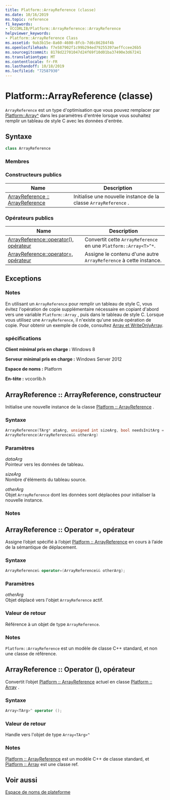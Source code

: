 ```yaml
---
title: Platform::ArrayReference (classe)
ms.date: 10/16/2019
ms.topic: reference
f1_keywords:
- VCCORLIB/Platform::ArrayReference::ArrayReference
helpviewer_keywords:
- Platform::ArrayReference Class
ms.assetid: 9ab3b15e-8a60-4600-8fcb-7d6c86284f4b
ms.openlocfilehash: f7e587902f1c99b294ed79255397aeffccee26b5
ms.sourcegitcommit: 8178d22701047d24f69f10d01ba37490e3d67241
ms.translationtype: MT
ms.contentlocale: fr-FR
ms.lasthandoff: 10/18/2019
ms.locfileid: "72587930"
---
```

# <a name="platformarrayreference-class"></a>Platform::ArrayReference (classe)

`ArrayReference` est un type d'optimisation que vous pouvez remplacer par [Platform::Array^](../cppcx/platform-array-class.md) dans les paramètres d'entrée lorsque vous souhaitez remplir un tableau de style C avec les données d'entrée.

## <a name="syntax"></a>Syntaxe

```cpp
class ArrayReference
```

### <a name="members"></a>Membres

### <a name="public-constructors"></a>Constructeurs publics

|Name|Description|
|----------|-----------------|
|[ArrayReference :: ArrayReference](#ctor)|Initialise une nouvelle instance de la classe `ArrayReference` .|

### <a name="public-operators"></a>Opérateurs publics

|Name|Description|
|----------|-----------------|
|[ArrayReference::operator(), opérateur](#operator-call)|Convertit cette `ArrayReference` en une `Platform::Array<T>^*`.|
|[ArrayReference::operator=, opérateur](#operator-assign)|Assigne le contenu d'une autre `ArrayReference` à cette instance.|

## <a name="exceptions"></a>Exceptions

### <a name="remarks"></a>Notes

En utilisant un `ArrayReference` pour remplir un tableau de style C, vous évitez l'opération de copie supplémentaire nécessaire en copiant d'abord vers une variable `Platform::Array` , puis dans le tableau de style C. Lorsque vous utilisez une `ArrayReference`, il n'existe qu'une seule opération de copie. Pour obtenir un exemple de code, consultez [Array et WriteOnlyArray](../cppcx/array-and-writeonlyarray-c-cx.md).

### <a name="requirements"></a>spécifications

**Client minimal pris en charge :** Windows 8

**Serveur minimal pris en charge :** Windows Server 2012

**Espace de noms :** Platform

**En-tête :** vccorlib.h

## <a name="ctor"></a>ArrayReference :: ArrayReference, constructeur

Initialise une nouvelle instance de la classe [Platform :: ArrayReference](../cppcx/platform-arrayreference-class.md) .

### <a name="syntax"></a>Syntaxe

```cpp
ArrayReference(TArg* ataArg, unsigned int sizeArg, bool needsInitArg = false);
ArrayReference(ArrayReference&& otherArg)
```

### <a name="parameters"></a>Paramètres

*dataArg*<br/>
Pointeur vers les données de tableau.

*sizeArg*<br/>
Nombre d'éléments du tableau source.

*otherArg*<br/>
Objet `ArrayReference` dont les données sont déplacées pour initialiser la nouvelle instance.

### <a name="remarks"></a>Notes

## <a name="operator-assign"></a>ArrayReference :: Operator =, opérateur

Assigne l’objet spécifié à l’objet [Platform :: ArrayReference](../cppcx/platform-arrayreference-class.md) en cours à l’aide de la sémantique de déplacement.

### <a name="syntax"></a>Syntaxe

```cpp
ArrayReference& operator=(ArrayReference&& otherArg);
```

### <a name="parameters"></a>Paramètres

*otherArg*<br/>
Objet déplacé vers l'objet `ArrayReference` actif.

### <a name="return-value"></a>Valeur de retour

Référence à un objet de type `ArrayReference`.

### <a name="remarks"></a>Notes

`Platform::ArrayReference` est un modèle de classe C++ standard, et non une classe de référence.

## <a name="operator-call"></a>ArrayReference :: Operator (), opérateur

Convertit l’objet [Platform :: ArrayReference](../cppcx/platform-arrayreference-class.md) actuel en classe [Platform :: Array](../cppcx/platform-array-class.md) .

### <a name="syntax"></a>Syntaxe

```cpp
Array<TArg>^ operator ();
```

### <a name="return-value"></a>Valeur de retour

Handle vers l'objet de type `Array<TArg>^`

### <a name="remarks"></a>Notes

[Platform :: ArrayReference](../cppcx/platform-arrayreference-class.md) est un modèle C++ de classe standard, et [Platform :: Array](../cppcx/platform-array-class.md) est une classe ref.

## <a name="see-also"></a>Voir aussi

[Espace de noms de plateforme](../cppcx/platform-namespace-c-cx.md)
